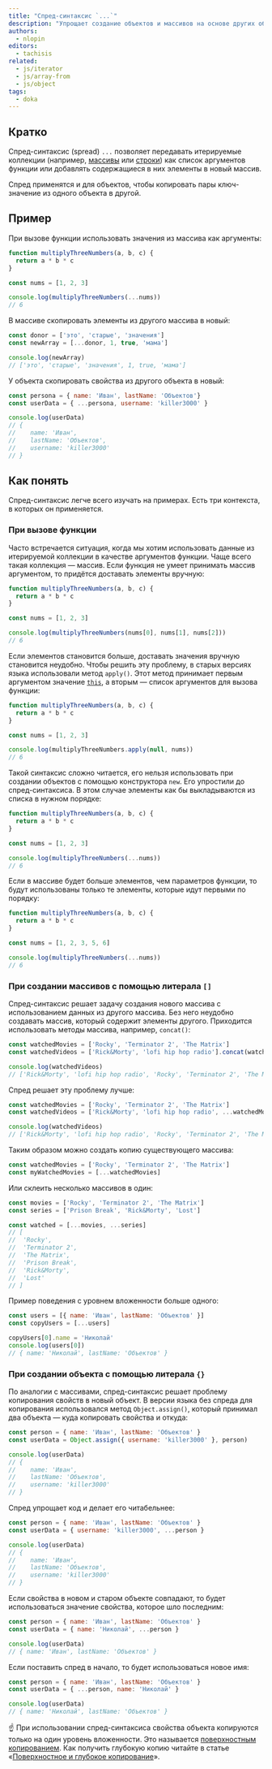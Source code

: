 ```yaml
---
title: "Спред-синтаксис `...`"
description: "Упрощает создание объектов и массивов на основе других объектов и массивов."
authors:
  - nlopin
editors:
  - tachisis
related:
  - js/iterator
  - js/array-from
  - js/object
tags:
  - doka
---
```


## Кратко

Спред-синтаксис (spread) `...` позволяет передавать итерируемые коллекции (например, [массивы](/js/arrays/) или [строки](/js/string/)) как список аргументов функции или добавлять содержащиеся в них элементы в новый массив.

Спред применятся и для объектов, чтобы копировать пары ключ-значение из одного объекта в другой.

## Пример

При вызове функции использовать значения из массива как аргументы:

```js
function multiplyThreeNumbers(a, b, c) {
  return a * b * c
}

const nums = [1, 2, 3]

console.log(multiplyThreeNumbers(...nums))
// 6
```

В массиве скопировать элементы из другого массива в новый:

```js
const donor = ['это', 'старые', 'значения']
const newArray = [...donor, 1, true, 'мама']

console.log(newArray)
// ['это', 'старые', 'значения', 1, true, 'мама']
```

У объекта скопировать свойства из другого объекта в новый:

```js
const persona = { name: 'Иван', lastName: 'Объектов'}
const userData = { ...persona, username: 'killer3000' }

console.log(userData)
// {
//    name: 'Иван',
//    lastName: 'Объектов',
//    username: 'killer3000'
// }
```

## Как понять

Спред-синтаксис легче всего изучать на примерах. Есть три контекста, в которых он применяется.

### При вызове функции

Часто встречается ситуация, когда мы хотим использовать данные из итерируемой коллекции в качестве аргументов функции. Чаще всего такая коллекция — массив. Если функция не умеет принимать массив аргументом, то придётся доставать элементы вручную:

```js
function multiplyThreeNumbers(a, b, c) {
  return a * b * c
}

const nums = [1, 2, 3]

console.log(multiplyThreeNumbers(nums[0], nums[1], nums[2]))
// 6
```

Если элементов становится больше, доставать значения вручную становится неудобно. Чтобы решить эту проблему, в старых версиях языка использовали метод `apply()`. Этот метод принимает первым аргументом значение [`this`](/js/function-context/), а вторым — список аргументов для вызова функции:

```js
function multiplyThreeNumbers(a, b, c) {
  return a * b * c
}

const nums = [1, 2, 3]

console.log(multiplyThreeNumbers.apply(null, nums))
// 6
```

Такой синтаксис сложно читается, его нельзя использовать при создании объектов с помощью конструктора `new`. Его упростили до спред-синтаксиса. В этом случае элементы как бы выкладываются из списка в нужном порядке:

```js
function multiplyThreeNumbers(a, b, c) {
  return a * b * c
}

const nums = [1, 2, 3]

console.log(multiplyThreeNumbers(...nums))
// 6
```

Если в массиве будет больше элементов, чем параметров функции, то будут использованы только те элементы, которые идут первыми по порядку:

```js
function multiplyThreeNumbers(a, b, c) {
  return a * b * c
}

const nums = [1, 2, 3, 5, 6]

console.log(multiplyThreeNumbers(...nums))
// 6
```

### При создании массивов с помощью литерала `[]`

Спред-синтаксис решает задачу создания нового массива с использованием данных из другого массива. Без него неудобно создавать массив, который содержит элементы другого. Приходится использовать методы массива, например, `concat()`:

```js
const watchedMovies = ['Rocky', 'Terminator 2', 'The Matrix']
const watchedVideos = ['Rick&Morty', 'lofi hip hop radio'].concat(watchedMovies)

console.log(watchedVideos)
// ['Rick&Morty', 'lofi hip hop radio', 'Rocky', 'Terminator 2', 'The Matrix']
```

Спред решает эту проблему лучше:

```js
const watchedMovies = ['Rocky', 'Terminator 2', 'The Matrix']
const watchedVideos = ['Rick&Morty', 'lofi hip hop radio', ...watchedMovies]

console.log(watchedVideos)
// ['Rick&Morty', 'lofi hip hop radio', 'Rocky', 'Terminator 2', 'The Matrix']

```

Таким образом можно создать копию существующего массива:

```js
const watchedMovies = ['Rocky', 'Terminator 2', 'The Matrix']
const myWatchedMovies = [...watchedMovies]
```

Или склеить несколько массивов в один:

```js
const movies = ['Rocky', 'Terminator 2', 'The Matrix']
const series = ['Prison Break', 'Rick&Morty', 'Lost']

const watched = [...movies, ...series]
// [
//  'Rocky',
//  'Terminator 2',
//  'The Matrix',
//  'Prison Break',
//  'Rick&Morty',
//  'Lost'
// ]
```

Пример поведения с уровнем вложенности больше одного:

```js
const users = [{ name: 'Иван', lastName: 'Объектов' }]
const copyUsers = [...users]

copyUsers[0].name = 'Николай'
console.log(users[0])
// { name: 'Николай', lastName: 'Объектов' }
```

### При создании объекта с помощью литерала `{}`

По аналогии с массивами, спред-синтаксис решает проблему копирования свойств в новый объект. В версии языка без спреда для копирования использовался метод `Object.assign()`, который принимал два объекта — куда копировать свойства и откуда:

```js
const person = { name: 'Иван', lastName: 'Объектов' }
const userData = Object.assign({ username: 'killer3000' }, person)

console.log(userData)
// {
//    name: 'Иван',
//    lastName: 'Объектов',
//    username: 'killer3000'
// }
```

Спред упрощает код и делает его читабельнее:

```js
const person = { name: 'Иван', lastName: 'Объектов' }
const userData = { username: 'killer3000', ...person }

console.log(userData)
// {
//    name: 'Иван',
//    lastName: 'Объектов',
//    username: 'killer3000'
// }
```

Если свойства в новом и старом объекте совпадают, то будет использоваться значение свойства, которое шло последним:

```js
const person = { name: 'Иван', lastName: 'Объектов' }
const userData = { name: 'Николай', ...person }

console.log(userData)
// { name: 'Иван', lastName: 'Объектов' }
```

Если поставить спред в начало, то будет использоваться новое имя:

```js
const person = { name: 'Иван', lastName: 'Объектов' }
const userData = { ...person, name: 'Николай' }

console.log(userData)
// { name: 'Николай', lastName: 'Объектов' }
```

<aside>

☝️ При использовании спред-синтаксиса свойства объекта копируются только на один уровень вложенности. Это называется [поверхностным копированием](/js/shallow-or-deep-clone/). Как получить глубокую копию читайте в статье «[Поверхностное и глубокое копирование](https://doka.guide/js/shallow-or-deep-clone/#kak-poluchit-glubokuyu-kopiyu)».

</aside>
